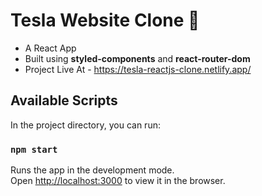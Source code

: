 # Tesla Website Clone 🚗
- A React App 
- Built using **styled-components** and **react-router-dom**
- Project Live At - https://tesla-reactjs-clone.netlify.app/

## Available Scripts

In the project directory, you can run:

### `npm start`

Runs the app in the development mode.\
Open [http://localhost:3000](http://localhost:3000) to view it in the browser.




